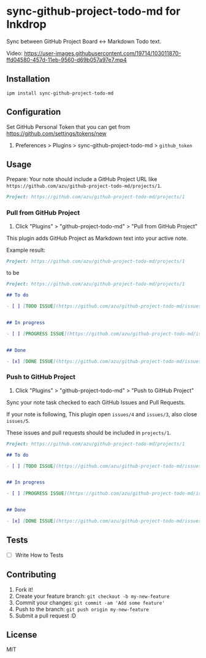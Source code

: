 # sync-github-project-todo-md for Inkdrop

Sync between GitHub Project Board <-> Markdown Todo text.

Video: https://user-images.githubusercontent.com/19714/103011870-ffd04580-457d-11eb-9560-d69b057a97e7.mp4

## Installation

    ipm install sync-github-project-todo-md

## Configuration

Set GitHub Personal Token that you can get from <https://github.com/settings/tokens/new>

1. Preferences > Plugins > sync-github-project-todo-md > `github_token`

## Usage

Prepare: Your note should include a GitHub Project URL like `https://github.com/azu/github-project-todo-md/projects/1`.

```markdown
Project: https://github.com/azu/github-project-todo-md/projects/1
```

### Pull from GitHub Project

1. Click "Plugins" > "github-project-todo-md" > "Pull from GitHub Project"

This plugin adds GitHub Project as Markdown text into your active note.

Example result:

```markdown
Project: https://github.com/azu/github-project-todo-md/projects/1
```

to be

```markdown
Project: https://github.com/azu/github-project-todo-md/projects/1

## To do

- [ ] [TODO ISSUE](https://github.com/azu/github-project-todo-md/issues/4)


## In progress

- [ ] [PROGRESS ISSUE](https://github.com/azu/github-project-todo-md/issues/3)


## Done

- [x] [DONE ISSUE](https://github.com/azu/github-project-todo-md/issues/5)
```

### Push to GitHub Project

1. Click "Plugins" > "github-project-todo-md" > "Push to GitHub Project"

Sync your note task checked to each GitHub Issues and Pull Requests.

If your note is following, This plugin open `issues/4` and `issues/3`, also close `issues/5`.

These issues and pull requests should be included in `projects/1`.

```markdown
Project: https://github.com/azu/github-project-todo-md/projects/1

## To do

- [ ] [TODO ISSUE](https://github.com/azu/github-project-todo-md/issues/4)


## In progress

- [ ] [PROGRESS ISSUE](https://github.com/azu/github-project-todo-md/issues/3)


## Done

- [x] [DONE ISSUE](https://github.com/azu/github-project-todo-md/issues/5)
```
## Tests

- [ ] Write How to Tests

## Contributing

1. Fork it!
2. Create your feature branch: `git checkout -b my-new-feature`
3. Commit your changes: `git commit -am 'Add some feature'`
4. Push to the branch: `git push origin my-new-feature`
5. Submit a pull request :D

## License

MIT

